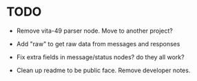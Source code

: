 # TODO

* Remove vita-49 parser node. Move to another project?

* Add "raw" to get raw data from messages and responses

* Fix extra fields in message/status nodes? do they all work?

* Clean up readme to be public face. Remove developer notes.